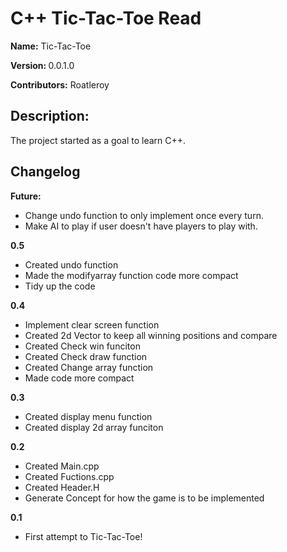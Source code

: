 <h1> C++ Tic-Tac-Toe Read </h1>

<strong>Name:</strong> Tic-Tac-Toe

<strong>Version: </strong> 0.0.1.0

<strong> Contributors:</strong> Roatleroy



<h2> Description: </h2> 
The project started as a goal to learn C++. 

<h2> Changelog </h2>

<strong>Future: </strong>
- Change undo function to only implement once every turn.
- Make AI to play if user doesn't have players to play with.

<strong>0.5 </strong> 

- Created undo function
- Made the modifyarray function code more compact
- Tidy up the code

<strong>0.4 </strong> 
- Implement clear screen function
- Created 2d Vector to keep all winning positions and compare
- Created Check win funciton
- Created Check draw function
- Created Change array function
- Made code more compact
  
<strong>0.3 </strong> 

- Created display menu function
- Created display 2d array funciton

<strong>0.2 </strong> 
- Created Main.cpp
- Created Fuctions.cpp
- Created Header.H
- Generate Concept for how the game is to be implemented

<strong>0.1 </strong> 
- First attempt to Tic-Tac-Toe!

